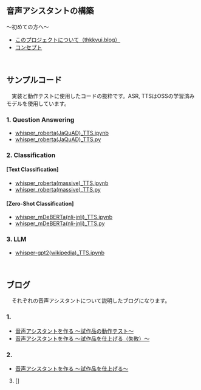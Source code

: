 ## **音声アシスタントの構築**

〜初めての方へ〜
- [このプロジェクトについて（thkkvui.blog）](https://thkkvui.blog/2023/04/19/post7/)
- [コンセプト](https://github.com/thkkvui/Deploy_my_VUI)

&emsp;

## **サンプルコード**

　実装と動作テストに使用したコードの抜粋です。ASR, TTSはOSSの学習済みモデルを使用しています。

### 1. **Question Answering** 
 - [whisper_roberta(JaQuAD)_TTS.ipynb](https://github.com/thkkvui/voice_assistant/blob/main/src/ASR_NLU_TTS/nb/whisper_roberta(JaQuAD)_TTS.ipynb)
 - [whisper_roberta(JaQuAD)_TTS.py](https://github.com/thkkvui/voice_assistant/blob/main/src/ASR_NLU_TTS/python/whisper_roberta(JaQuAD)_TTS.py)
### 2. **Classification**
#### [Text Classification]
 - [whisper_roberta(massive)_TTS.ipynb]()
 - [whisper_roberta(massive)_TTS.py]()
#### [Zero-Shot Classification]
 - [whisper_mDeBERTa(nli-jnli)_TTS.ipynb]()
 - [whisper_mDeBERTa(nli-jnli)_TTS.py]()
### 3. **LLM**
 - [whisper-gpt2(wikipedia)_TTS.ipynb]()

&emsp;

## **ブログ**

　それぞれの音声アシスタントについて説明したブログになります。

### 1. 
 - [音声アシスタントを作る 〜試作品の動作テスト〜](https://thkkvui.blog/2023/07/30/post26/)
 - [音声アシスタントを作る 〜試作品を仕上げる（失敗）〜](https://thkkvui.blog/2023/09/14/post29/)
### 2.
 - [音声アシスタントを作る 〜試作品を仕上げる〜]()
3. []

